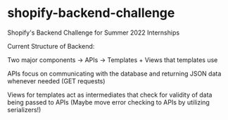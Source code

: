 # shopify-backend-challenge
Shopify's Backend Challenge for Summer 2022 Internships

Current Structure of Backend:

Two major components
-> APIs
-> Templates + Views that templates use

APIs focus on communicating with the database and returning JSON data whenever needed (GET requests)

Views for templates act as intermediates that check for validity of data being passed to APIs
(Maybe move error checking to APIs by utilizing serializers!)
